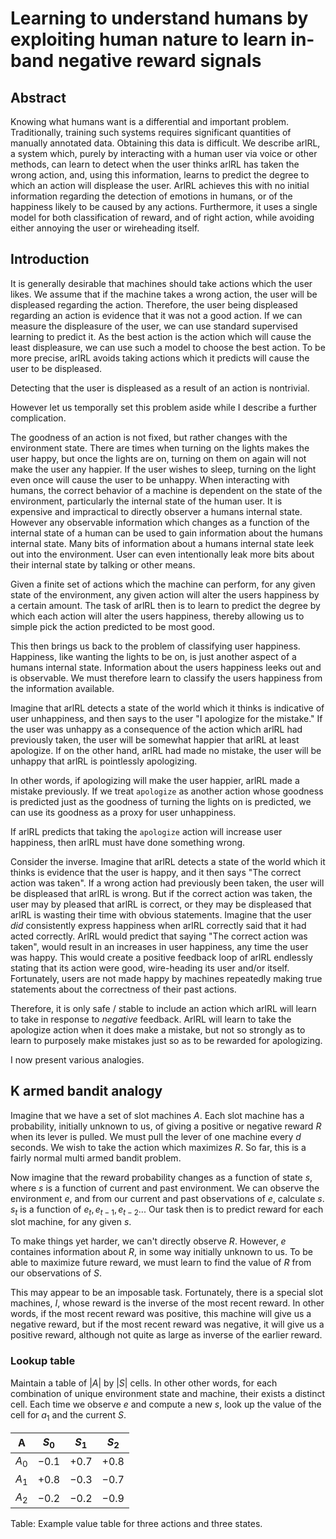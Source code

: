 # Learning to understand humans by exploiting human nature to learn in-band negative reward signals

## Abstract
Knowing what humans want is a differential and important problem.
Traditionally, training such systems requires significant quantities of manually annotated data.
Obtaining this data is difficult.
We describe arlRL, a system which, purely by interacting with a human user via voice or other methods, can learn to detect when the user thinks arlRL has taken the wrong action, and, using this information, learns to predict the degree to which an action will displease the user.
ArlRL achieves this with no initial information regarding the detection of emotions in humans, or of the happiness likely to be caused by any actions.
Furthermore, it uses a single model for both classification of reward, and of right action, while avoiding either annoying the user or wireheading itself.


## Introduction
It is generally desirable that machines should take actions which the user likes.
We assume that if the machine takes a wrong action, the user will be displeased regarding the action.
Therefore, the user being displeased regarding an action is evidence that it was not a good action.
If we can measure the displeasure of the user, we can use standard supervised learning to predict it.
As the best action is the action which will cause the least displeasure, we can use such a model to choose the best action.
To be more precise, arlRL avoids taking actions which it predicts will cause the user to be displeased.

Detecting that the user is displeased as a result of an action is nontrivial.

However let us temporally set this problem aside while I describe a further complication.

The goodness of an action is not fixed, but rather changes with the environment state.
There are times when turning on the lights makes the user happy, but once the lights are on, turning on them on again will not make the user any happier.
If the user wishes to sleep, turning on the light even once will cause the user to be unhappy.
When interacting with humans, the correct behavior of a machine is dependent on the state of the environment, particularly the internal state of the human user.
It is expensive and impractical to directly observer a humans internal state.
However any observable information which changes as a function of the internal state of a human can be used to gain information about the humans internal state.
Many bits of information about a humans internal state leek out into the environment.
User can even intentionally leak more bits about their internal state by talking or other means.

Given a finite set of actions which the machine can perform, for any given state of the environment, any given action will alter the users happiness by a certain amount.
The task of arlRL then is to learn to predict the degree by which each action will alter the users happiness, thereby allowing us to simple pick the action predicted to be most good.

This then brings us back to the problem of classifying user happiness.
Happiness, like wanting the lights to be on, is just another aspect of a humans internal state.
Information about the users happiness leeks out and is observable.
We must therefore learn to classify the users happiness from the information available.

Imagine that arlRL detects a state of the world which it thinks is indicative of user unhappiness, and then says to the user "I apologize for the mistake."
If the user was unhappy as a consequence of the action which arlRL had previously taken, the user will be somewhat happier that arlRL at least apologize.
If on the other hand, arlRL had made no mistake, the user will be unhappy that arlRL is pointlessly apologizing.

In other words, if apologizing will make the user happier, arlRL made a mistake previously.
If we treat `apologize` as another action whose goodness is predicted just as the goodness of turning the lights on is predicted, we can use its goodness as a proxy for user unhappiness.

If arlRL predicts that taking the `apologize` action will increase user happiness, then arlRL must have done something wrong.

Consider the inverse.
Imagine that arlRL detects a state of the world which it thinks is evidence that the user is happy, and it then says "The correct action was taken".
If a wrong action had previously been taken, the user will be displeased that arlRL is wrong.
But if the correct action was taken, the user may by pleased that arlRL is correct, or they may be displeased that arlRL is wasting their time with obvious statements.
Imagine that the user _did_ consistently express happiness when arlRL correctly said that it had acted correctly.
ArlRL would predict that saying "The correct action was taken", would result in an increases in user happiness, any time the user was happy.
This would create a positive feedback loop of arlRL endlessly stating that its action were good, wire-heading its user and/or itself.
Fortunately, users are not made happy by machines repeatedly making true statements about the correctness of their past actions.

Therefore, it is only safe / stable to include an action which arlRL will learn to take in response to _negative_ feedback.
ArlRL will learn to take the apologize action when it does make a mistake, but not so strongly as to learn to purposely make mistakes just so as to be rewarded for apologizing.

I now present various analogies.

## K armed bandit analogy
Imagine that we have a set of slot machines $A$.
Each slot machine has a probability, initially unknown to us, of giving a positive or negative reward $R$ when its lever is pulled.
We must pull the lever of one machine every $d$ seconds.
We wish to take the action which maximizes $R$.
So far, this is a fairly normal multi armed bandit problem.

Now imagine that the reward probability changes as a function of state $s$, where $s$ is a function of current and past environment.
We can observe the environment $e$, and from our current and past observations of $e$, calculate $s$.
$s_t$ is a function of $e_{t}, e_{t-1}, e_{t-2}...$
Our task then is to predict reward for each slot machine, for any given $s$.

To make things yet harder, we can't directly observe $R$.
However, $e$ containes information about $R$, in some way initially unknown to us.
To be able to maximize future reward, we must learn to find the value of $R$ from our observations of $S$.

This may appear to be an imposable task.
Fortunately, there is a special slot machines, $I$, whose reward is the inverse of the most recent reward.
In other words, if the most recent reward was positive, this machine will give us a negative reward, but if the most recent reward was negative, it will give us a positive reward, although not quite as large as inverse of the earlier reward.

### Lookup table
Maintain a table of $|A|$ by $|S|$ cells.
In other other words, for each combination of unique environment state and machine, their exists a distinct cell.
Each time we observe $e$ and compute a new $s$, look up the value of the cell for $a_1$ and the current $S$.

A     | $S_0$ | $S_1$  | $S_2$
------|-------|--------|----
$A_0$ |$-0.1$ | $+0.7$ | $+0.8$
$A_1$ |$+0.8$ | $-0.3$ | $-0.7$
$A_2$ |$-0.2$ | $-0.2$ | $-0.9$
Table: Example value table for three actions and three states.
